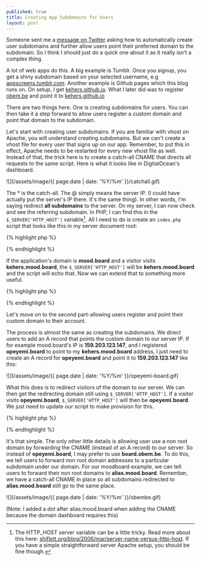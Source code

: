 ```yaml
---
published: true
title: Creating App Subdomains for Users
layout: post
---
```

Someone sent me a [message on Twitter](http://twitter.com/kehers) asking how to automatically create user subdomains and further allow users point their preferred domain to the subdomain. So I think I should just do a quick one about it as it really isn't a complex thing.

A lot of web apps do this. A big example is Tumblr. Once you signup, you get a shiny subdomain based on your selected username, e.g [appscreens.tumblr.com](http://appscreens.tumblr.com/). Another example is Github pages which this blog runs on. On setup, I get [kehers.github.io](http://kehers.github.io/). What I later did was to register [obem.be](http://obem.be/) and point it to [kehers.github.io](http://kehers.github.io/)

There are two things here. One is creating subdomains for users. You can then take it a step forward to allow users register a custom domain and point that domain to the subdomain. 

Let's start with creating user subdomains. If you are familiar with vhost on Apache, you will understand creating subdomains. But we can't create a vhost file for every user that signs up on our app. Remember, to put this in effect, Apache needs to be restarted for every new vhost file as well. Instead of that, the trick here is to create a catch-all CNAME that directs all requests to the same script. Here is what it looks like in DigitalOcean's dashboard.

![](/assets/image/{{ page.date | date: '%Y/%m' }}/catchall.gif)

The * is the catch-all. The @ simply means the server IP. (I could have actually put the server's IP there. It's the same thing). In other words, I'm saying redirect **all subdomains** to the server. On my server, I can now check and see the referring subdomain. In PHP, I can find this in the `$_SERVER['HTTP_HOST']` variable[^1]. All I need to do is create an `index.php` script that looks like this in my server document root:

{% highlight php %}
<?php
# /var/www/html/index.php
echo $_SERVER['HTTP_HOST'];
?>
{% endhighlight %}

If the application's domain is **mood.board** and a visitor visits **kehers.mood.board**, the `$_SERVER['HTTP_HOST']` will be **kehers.mood.board** and the script will echo that. Now we can extend that to something more useful.

{% highlight php %}
<?php
$host = $_SERVER['HTTP_HOST'];
list($subdomain, $domain) = explode('.', $host);
// Is there a subdomain? Nope
if ($domain == 'board') {
    // Load generic home page
   Views::index();
    exit;
}
// ...yes. Get attached user
$user = Users::get($subdomain);
if (!$user) {
   // User not found (signup?) error page
  Views::errorPage('404');
  exit;
}

Views::renderUserPage($user);
?> 
{% endhighlight %}

Let's move on to the second part-allowing users register and point their custom domain to their account. 

The process is almost the same as creating the subdomains. We direct users to add an A record that points the custom domain to our server IP. If for example mood.board's IP is **159.203.123.147**, and I registered **opeyemi.board** to point to my **kehers.mood.board** address, I just need to create an A record for **opeyemi.board** and point it to **159.203.123.147** like this:

![](/assets/image/{{ page.date | date: '%Y/%m' }}/opeyemi-board.gif)

What this does is to redirect visitors of the domain to our server. We can then get the redirecting domain still using `$_SERVER['HTTP_HOST']`. If a visitor visits **opeyemi.board**, `$_SERVER['HTTP_HOST']` will then be **opeyemi.board**. We just need to update our script to make provision for this.

{% highlight php %}
<?php
$host = $_SERVER['HTTP_HOST'];
// Check if custom domain
if (!preg_match('|mood\.board$|i', $host)) {
    $user = Users::getByDomain($host);
}
else {
    list($subdomain, $domain) = explode('.', $host);
    // Is there a subdomain? Nope
    if ($domain == 'board') {
        // Load generic home page
       Views::index();
        exit;
    }
    // ...yes. Get attached user
    $user = Users::get($subdomain);
}
if (!$user) {
   // User not found (signup?) error page
  Views::errorPage('404');
  exit;
}

Views::renderUserPage($user);
?> 
{% endhighlight %}

It's that simple. The only other little details is allowing user use a non root domain by forwarding the CNAME (instead of an A record) to our server. So instead of **opeyemi.board**, I may prefer to use **board.obem.be**. To do this, we tell users to forward non root domain addresses to a particular subdomain under our domain. For our moodboard example, we can tell users to forward their non root domains to **alias.mood.board**. Remember, we have a catch-all CNAME in place so all subdomains redirected to **alias.mood.board** still go to the same place.

![](/assets/image/{{ page.date | date: '%Y/%m' }}/obembe.gif)

(Note: I added a dot after alias.mood.board when adding the CNAME because the domain dashboard requires this)

[^1]: The HTTP_HOST server variable can be a little tricky. Read more about this here: [shiflett.org/blog/2006/mar/server-name-versus-http-host](http://shiflett.org/blog/2006/mar/server-name-versus-http-host). If you have a simple straightforward server Apache setup, you should be fine though.